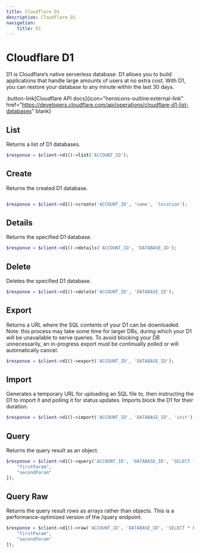 ```yaml
---
title: Cloudflare D1
description: Cloudflare D1
navigation:
    title: D1
---
```


# Cloudflare D1

D1 is Cloudflare’s native serverless database. D1 allows you to build applications that handle large amounts of users at no extra cost. With D1, you can restore your database to any minute within the last 30 days.

:button-link[Cloudflare API docs]{icon="heroicons-outline:external-link" href="https://developers.cloudflare.com/api/operations/cloudflare-d1-list-databases" blank}

## List

Returns a list of D1 databases.

```php [php]
$response = $client->d1()->list('ACCOUNT_ID');
```

## Create

Returns the created D1 database.

```php [php]

$response = $client->d1()->create('ACCOUNT_ID', 'name', 'location');
```

## Details

Returns the specified D1 database.

```php [php]
$response = $client->d1()->details('ACCOUNT_ID', 'DATABASE_ID');
```

## Delete

Deletes the specified D1 database.

```php [php]
$response = $client->d1()->delete('ACCOUNT_ID', 'DATABASE_ID');
```

## Export

Returns a URL where the SQL contents of your D1 can be downloaded. Note: this process may take some time for larger DBs, during which your D1 will be unavailable to serve queries. To avoid blocking your DB unnecessarily, an in-progress export must be continually polled or will automatically cancel.

```php [php]
$response = $client->d1()->export('ACCOUNT_ID', 'DATABASE_ID');
```

## Import

Generates a temporary URL for uploading an SQL file to, then instructing the D1 to import it and polling it for status updates. Imports block the D1 for their duration.

```php [php]
$response = $client->d1()->import('ACCOUNT_ID', 'DATABASE_ID', 'init');
```

## Query

Returns the query result as an object.

```php [php]
$response = $client->d1()->query('ACCOUNT_ID', 'DATABASE_ID', 'SELECT * FROM myTable WHERE field = ? OR field = ?;', [
    "firstParam",
    "secondParam"
]);
```

## Query Raw

Returns the query result rows as arrays rather than objects. This is a performance-optimized version of the /query endpoint.

```php [php]
$response = $client->d1()->raw('ACCOUNT_ID', 'DATABASE_ID', 'SELECT * FROM myTable WHERE field = ? OR field = ?;', [
    "firstParam",
    "secondParam"
]);
```